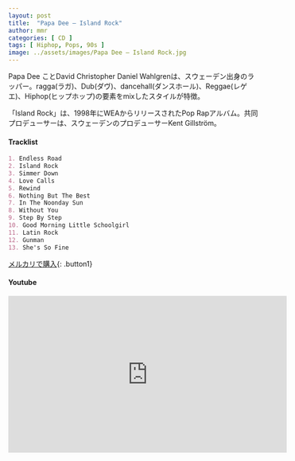 ```yaml
---
layout: post
title:  "Papa Dee – Island Rock"
author: mmr
categories: [ CD ]
tags: [ Hiphop, Pops, 90s ]
image: ../assets/images/Papa Dee – Island Rock.jpg
---
```


Papa Dee ことDavid Christopher Daniel Wahlgrenは、スウェーデン出身のラッパー。ragga(ラガ)、Dub(ダヴ)、dancehall(ダンスホール)、Reggae(レゲエ)、Hiphop(ヒップホップ)の要素をmixしたスタイルが特徴。

「Island Rock」は、1998年にWEAからリリースされたPop Rapアルバム。共同プロデューサーは、スウェーデンのプロデューサーKent Gillström。

#### Tracklist
```md
1. Endless Road
2. Island Rock
3. Simmer Down
4. Love Calls
5. Rewind
6. Nothing But The Best
7. In The Noonday Sun
8. Without You
9. Step By Step
10. Good Morning Little Schoolgirl
11. Latin Rock
12. Gunman
13. She's So Fine
```

[メルカリで購入](https://jp.mercari.com/item/m10533972601?afid=6142608987){: .button1}

#### Youtube
<iframe width="560" height="315" src="https://www.youtube.com/embed/dFYU0IFnEic?si=Sj0scky_1yptpxvV" title="YouTube video player" frameborder="0" allow="accelerometer; autoplay; clipboard-write; encrypted-media; gyroscope; picture-in-picture; web-share" referrerpolicy="strict-origin-when-cross-origin" allowfullscreen></iframe>